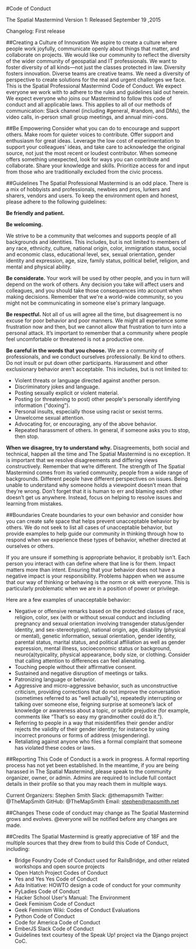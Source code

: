 #Code of Conduct

The Spatial Mastermind
Version 1: Released September 19 ,2015

Changelog:
First release

##Creating a Culture of Innovation
We aspire to create a culture where people work joyfully, communicate openly about things that matter, and collaborate on projects. We would like our community to reflect the diversity of the wider community of geospatial and IT professionals. We want to foster diversity of all kinds—not just the classes protected in law. Diversity fosters innovation. Diverse teams are creative teams. We need a diversity of perspective to create solutions for the real and urgent challenges we face.
This is the Spatial Professional Mastermind Code of Conduct. We expect everyone we work with to adhere to the rules and guidelines laid out herein. We expect everyone who joins our Mastermind to follow this code of conduct and all applicable laws. This applies to all of our methods of communication: Slack channel (including #general, #random, and DMs), the video calls, in-person small group meetings, and annual mini-cons.

##Be Empowering
Consider what you can do to encourage and support others. Make room for quieter voices to contribute. Offer support and enthusiasm for great ideas. Leverage the low cost of experimentation to support your colleagues' ideas, and take care to acknowledge the original source, not just the most recent or loudest contributor. When someone offers something unexpected, look for ways you can contribute and collaborate. Share your knowledge and skills. Prioritize access for and input from those who are traditionally excluded from the civic process.

##Guidelines
The Spatial Professional Mastermind is an odd place. There is a mix of hobbyists and professionals, newbies and pros, lurkers and sharers, vendors and users. To keep the environment open and honest, please adhere to the following guidelines:

**Be friendly and patient.**

**Be welcoming.**

We strive to be a community that welcomes and supports people of all backgrounds and identities. This includes, but is not limited to members of any race, ethnicity, culture, national origin, color, immigration status, social and economic class, educational level, sex, sexual orientation, gender identity and expression, age, size, family status, political belief, religion, and mental and physical ability.

**Be considerate.**
Your work will be used by other people, and you in turn will depend on the work of others. Any decision you take will affect users and colleagues, and you should take those consequences into account when making decisions. Remember that we're a world-wide community, so you might not be communicating in someone else's primary language.

**Be respectful.**
Not all of us will agree all the time, but disagreement is no excuse for poor behavior and poor manners. We might all experience some frustration now and then, but we cannot allow that frustration to turn into a personal attack. It’s important to remember that a community where people feel uncomfortable or threatened is not a productive one.

**Be careful in the words that you choose.**
We are a community of professionals, and we conduct ourselves professionally. Be kind to others. Do not insult or put down other participants. Harassment and other exclusionary behavior aren't acceptable. This includes, but is not limited to:
- Violent threats or language directed against another person.
- Discriminatory jokes and language.
- Posting sexually explicit or violent material.
- Posting (or threatening to post) other people's personally identifying information ("doxing").
- Personal insults, especially those using racist or sexist terms.
- Unwelcome sexual attention.
- Advocating for, or encouraging, any of the above behavior.
- Repeated harassment of others.
In general, if someone asks you to stop, then stop.

**When we disagree, try to understand why.**
Disagreements, both social and technical, happen all the time and The Spatial Mastermind is no exception. It is important that we resolve disagreements and differing views constructively. Remember that we’re different. The strength of The Spatial Mastermind comes from its varied community, people from a wide range of backgrounds. Different people have different perspectives on issues. Being unable to understand why someone holds a viewpoint doesn’t mean that they’re wrong. Don’t forget that it is human to err and blaming each other doesn’t get us anywhere. Instead, focus on helping to resolve issues and learning from mistakes.

##Boundaries
Create boundaries to your own behavior and consider how you can create safe space that helps prevent unacceptable behavior by others. We do not seek to list all cases of unacceptable behavior, but provide examples to help guide our community in thinking through how to respond when we experience these types of behavior, whether directed at ourselves or others.

If you are unsure if something is appropriate behavior, it probably isn’t. Each person you interact with can define where that line is for them. Impact matters more than intent. Ensuring that your behavior does not have a negative impact is your responsibility. Problems happen when we assume that our way of thinking or behaving is the norm or ok with everyone. This is particularly problematic when we are in a position of power or privilege.

Here are a few examples of unacceptable behavior:
- Negative or offensive remarks based on the protected classes of race, religion, color, sex (with or without sexual conduct and including pregnancy and sexual orientation involving transgender status/gender identity, and sex-stereotyping), national origin, age, disability (physical or mental), genetic information, sexual orientation, gender identity, parental status, marital status, and political affiliation as well as gender expression, mental illness, socioeconomic status or background, neuro(a)typicality, physical appearance, body size, or clothing. Consider that calling attention to differences can feel alienating.
- Touching people without their affirmative consent.
- Sustained and negative disruption of meetings or talks.
- Patronizing language or behavior.
- Aggressive and micro-aggressive behavior, such as unconstructive criticism, providing corrections that do not improve the conversation (sometimes referred to as "well actually"s), repeatedly interrupting or talking over someone else, feigning surprise at someone’s lack of knowledge or awareness about a topic, or subtle prejudice (for example, comments like “That’s so easy my grandmother could do it.”).
- Referring to people in a way that misidentifies their gender and/or rejects the validity of their gender identity; for instance by using incorrect pronouns or forms of address (misgendering).
- Retaliating against anyone who files a formal complaint that someone has violated these codes or laws.

##Reporting
This Code of Conduct is a work in progress. A formal reporting process has not yet been established. In the meantime, if you are being harassed in The Spatial Mastermind, please speak to the community organizer, owner, or admin. Admins are required to include full contact details in their profile so that you may reach them in multiple ways.

Current Organizers:
Stephen Smith
Slack: @themapsmith
Twitter: @TheMapSmith
GitHub: @TheMapSmith
Email: stephen@mapsmith.net

##Changes
These code of conduct may change as The Spatial Mastermind grows and evolves. @everyone will be notified before any changes are made.

##Credits
The Spatial Mastermind is greatly appreciative of 18F and the multiple sources that they drew from to build this Code of Conduct, including:
- Bridge Foundry Code of Conduct used for RailsBridge, and other related workshops and open source projects
- Open Hatch Project Codes of Conduct
- Yes and Yes Yes Code of Conduct
- Ada Initiative: HOWTO design a code of conduct for your community
- PyLadies Code of Conduct
- Hacker School User's Manual: The Environment
- Geek Feminism Code of Conduct
- Geek Feminism Wiki: Codes of Conduct Evaluations
- Python Code of Conduct
- Code for America Code of Conduct
- EmberJS Slack Code of Conduct
- Guidelines text courtesy of the Speak Up! project via the Django project CoC.

